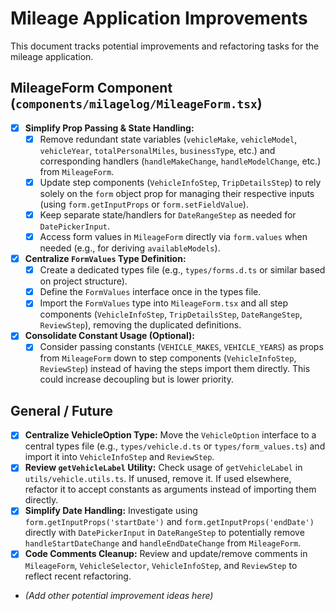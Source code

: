 # Mileage Application Improvements

This document tracks potential improvements and refactoring tasks for the mileage application.

## MileageForm Component (`components/milagelog/MileageForm.tsx`)

- [x] **Simplify Prop Passing & State Handling:**
    - [x] Remove redundant state variables (`vehicleMake`, `vehicleModel`, `vehicleYear`, `totalPersonalMiles`, `businessType`, etc.) and corresponding handlers (`handleMakeChange`, `handleModelChange`, etc.) from `MileageForm`.
    - [x] Update step components (`VehicleInfoStep`, `TripDetailsStep`) to rely solely on the `form` object prop for managing their respective inputs (using `form.getInputProps` or `form.setFieldValue`).
    - [x] Keep separate state/handlers for `DateRangeStep` as needed for `DatePickerInput`.
    - [x] Access form values in `MileageForm` directly via `form.values` when needed (e.g., for deriving `availableModels`).

- [x] **Centralize `FormValues` Type Definition:**
    - [x] Create a dedicated types file (e.g., `types/forms.d.ts` or similar based on project structure).
    - [x] Define the `FormValues` interface once in the types file.
    - [x] Import the `FormValues` type into `MileageForm.tsx` and all step components (`VehicleInfoStep`, `TripDetailsStep`, `DateRangeStep`, `ReviewStep`), removing the duplicated definitions.

- [x] **Consolidate Constant Usage (Optional):**
    - [x] Consider passing constants (`VEHICLE_MAKES`, `VEHICLE_YEARS`) as props from `MileageForm` down to step components (`VehicleInfoStep`, `ReviewStep`) instead of having the steps import them directly. This could increase decoupling but is lower priority.

## General / Future

- [x] **Centralize VehicleOption Type:** Move the `VehicleOption` interface to a central types file (e.g., `types/vehicle.d.ts` or `types/form_values.ts`) and import it into `VehicleInfoStep` and `ReviewStep`.
- [x] **Review `getVehicleLabel` Utility:** Check usage of `getVehicleLabel` in `utils/vehicle.utils.ts`. If unused, remove it. If used elsewhere, refactor it to accept constants as arguments instead of importing them directly.
- [x] **Simplify Date Handling:** Investigate using `form.getInputProps('startDate')` and `form.getInputProps('endDate')` directly with `DatePickerInput` in `DateRangeStep` to potentially remove `handleStartDateChange` and `handleEndDateChange` from `MileageForm`.
- [x] **Code Comments Cleanup:** Review and update/remove comments in `MileageForm`, `VehicleSelector`, `VehicleInfoStep`, and `ReviewStep` to reflect recent refactoring.

- *(Add other potential improvement ideas here)*
